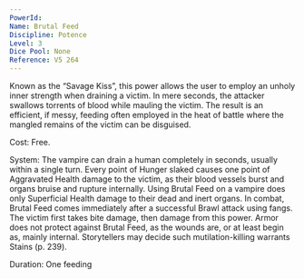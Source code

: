```yaml
---
PowerId: 
Name: Brutal Feed
Discipline: Potence
Level: 3
Dice Pool: None
Reference: V5 264
---
```

Known as the “Savage Kiss”, this power allows the user to employ an unholy inner strength when draining a victim. In mere seconds, the attacker swallows torrents of blood while mauling the victim. The result is an efficient, if messy, feeding often employed in the heat of battle where the mangled remains of the victim can be disguised.   

Cost: Free.   

System: The vampire can drain a human completely in seconds, usually within a single turn. Every point of Hunger slaked causes one point of Aggravated Health damage to the victim, as their blood vessels burst and organs bruise and rupture internally. Using Brutal Feed on a vampire does only Superficial Health damage to their dead and inert organs. In combat, Brutal Feed comes immediately after a successful Brawl attack using fangs. The victim first takes bite damage, then damage from this power. Armor does not protect against Brutal Feed, as the wounds are, or at least begin as, mainly internal. Storytellers may decide such mutilation-killing warrants Stains (p. 239).   

Duration: One feeding